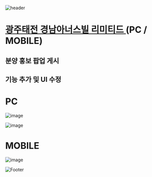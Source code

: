 ![header](https://capsule-render.vercel.app/api?type=wave&color=auto&height=150&section=header&text=2025.%2001.%2009%20-%2002.%2025&fontSize=60)

# <a href="https://gjtj-honorsville.kr/"> 광주태전 경남아너스빌 리미티드 </a> (PC / MOBILE)
## 분양 홍보 팝업 게시
## 기능 추가 및 UI 수정

# PC
![image](https://github.com/user-attachments/assets/2aaee5fc-920c-4a3d-a03b-6ec2fc2e6dc4) <br>

![image](https://github.com/user-attachments/assets/53c0599b-32b5-483b-904b-d53e7cf985fc)

# MOBILE
![image](https://github.com/user-attachments/assets/0c9efaed-f0dd-4ddb-88c0-edf557bf8705)


![Footer](https://capsule-render.vercel.app/api?type=waving&color=auto&height=200&section=footer)









